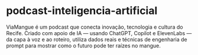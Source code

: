 # podcast-inteligencia-artificial
ViaMangue é um podcast que conecta inovação, tecnologia e cultura do Recife. Criado com apoio de IA — usando ChatGPT, Copilot e ElevenLabs — da capa à voz e ao roteiro, utiliza dados reais e técnicas de engenharia de prompt para mostrar como o futuro pode ter raízes no mangue.
